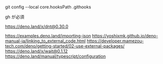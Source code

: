 git config --local core.hooksPath .githooks

gh が必須

https://deno.land/x/dnt@0.30.0

https://examples.deno.land/importing-json
https://yoshixmk.github.io/deno-manual-ja/linking_to_external_code.html
https://developer.mamezou-tech.com/deno/getting-started/02-use-external-packages/
https://deno.land/x/wait@0.1.12
https://deno.land/manual/typescript/configuration
